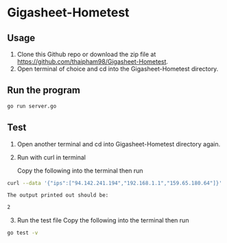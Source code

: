 # Gigasheet-Hometest

## Usage

1. Clone this Github repo or download the zip file at https://github.com/thaipham98/Gigasheet-Hometest.
2. Open terminal of choice and cd into the Gigasheet-Hometest directory.

## Run the program

```bash
go run server.go
```

## Test
1. Open another terminal and cd into Gigasheet-Hometest directory again.

2. Run with curl in terminal

    Copy the following into the terminal then run

```bash
curl --data '{"ips":["94.142.241.194","192.168.1.1","159.65.180.64"]}' -H "Content-type: application/json" http://localhost:8080/count_ips_in_ipsum
```

    The output printed out should be:
    
```bash
2
```

3. Run the test file
    Copy the following into the terminal then run
```bash
go test -v
```
